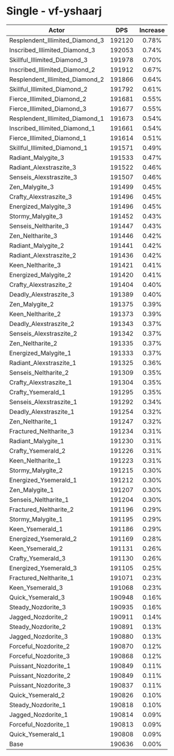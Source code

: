 # Single - vf-yshaarj
| Actor | DPS | Increase |
|---|:---:|:---:|
|Resplendent_Illimited_Diamond_3|192120|0.78%|
|Inscribed_Illimited_Diamond_3|192053|0.74%|
|Skillful_Illimited_Diamond_3|191978|0.70%|
|Inscribed_Illimited_Diamond_2|191912|0.67%|
|Resplendent_Illimited_Diamond_2|191866|0.64%|
|Skillful_Illimited_Diamond_2|191792|0.61%|
|Fierce_Illimited_Diamond_2|191681|0.55%|
|Fierce_Illimited_Diamond_3|191677|0.55%|
|Resplendent_Illimited_Diamond_1|191673|0.54%|
|Inscribed_Illimited_Diamond_1|191661|0.54%|
|Fierce_Illimited_Diamond_1|191614|0.51%|
|Skillful_Illimited_Diamond_1|191571|0.49%|
|Radiant_Malygite_3|191533|0.47%|
|Radiant_Alexstraszite_3|191522|0.46%|
|Senseis_Alexstraszite_3|191507|0.46%|
|Zen_Malygite_3|191499|0.45%|
|Crafty_Alexstraszite_3|191496|0.45%|
|Energized_Malygite_3|191496|0.45%|
|Stormy_Malygite_3|191452|0.43%|
|Senseis_Neltharite_3|191447|0.43%|
|Zen_Neltharite_3|191446|0.42%|
|Radiant_Malygite_2|191441|0.42%|
|Radiant_Alexstraszite_2|191436|0.42%|
|Keen_Neltharite_3|191421|0.41%|
|Energized_Malygite_2|191420|0.41%|
|Crafty_Alexstraszite_2|191404|0.40%|
|Deadly_Alexstraszite_3|191389|0.40%|
|Zen_Malygite_2|191375|0.39%|
|Keen_Neltharite_2|191373|0.39%|
|Deadly_Alexstraszite_2|191343|0.37%|
|Senseis_Alexstraszite_2|191342|0.37%|
|Zen_Neltharite_2|191335|0.37%|
|Energized_Malygite_1|191333|0.37%|
|Radiant_Alexstraszite_1|191325|0.36%|
|Senseis_Neltharite_2|191309|0.35%|
|Crafty_Alexstraszite_1|191304|0.35%|
|Crafty_Ysemerald_1|191295|0.35%|
|Senseis_Alexstraszite_1|191292|0.34%|
|Deadly_Alexstraszite_1|191254|0.32%|
|Zen_Neltharite_1|191247|0.32%|
|Fractured_Neltharite_3|191234|0.31%|
|Radiant_Malygite_1|191230|0.31%|
|Crafty_Ysemerald_2|191226|0.31%|
|Keen_Neltharite_1|191223|0.31%|
|Stormy_Malygite_2|191215|0.30%|
|Energized_Ysemerald_1|191212|0.30%|
|Zen_Malygite_1|191207|0.30%|
|Senseis_Neltharite_1|191204|0.30%|
|Fractured_Neltharite_2|191196|0.29%|
|Stormy_Malygite_1|191195|0.29%|
|Keen_Ysemerald_1|191186|0.29%|
|Energized_Ysemerald_2|191169|0.28%|
|Keen_Ysemerald_2|191131|0.26%|
|Crafty_Ysemerald_3|191130|0.26%|
|Energized_Ysemerald_3|191105|0.25%|
|Fractured_Neltharite_1|191071|0.23%|
|Keen_Ysemerald_3|191068|0.23%|
|Quick_Ysemerald_3|190948|0.16%|
|Steady_Nozdorite_3|190935|0.16%|
|Jagged_Nozdorite_2|190911|0.14%|
|Steady_Nozdorite_2|190891|0.13%|
|Jagged_Nozdorite_3|190880|0.13%|
|Forceful_Nozdorite_2|190870|0.12%|
|Forceful_Nozdorite_3|190868|0.12%|
|Puissant_Nozdorite_1|190849|0.11%|
|Puissant_Nozdorite_2|190849|0.11%|
|Puissant_Nozdorite_3|190837|0.11%|
|Quick_Ysemerald_2|190826|0.10%|
|Steady_Nozdorite_1|190818|0.10%|
|Jagged_Nozdorite_1|190814|0.09%|
|Forceful_Nozdorite_1|190813|0.09%|
|Quick_Ysemerald_1|190808|0.09%|
|Base|190636|0.00%|
